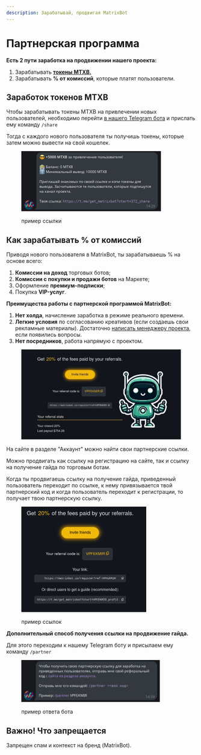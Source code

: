 ```yaml
---
description: Зарабатывай, продвигая MatrixBot
---
```


# Партнерская программа

**Есть 2 пути заработка на продвижении нашего проекта:**

1. Зарабатывать [**токены MTXB.**](../matrixbot.io-token-mtxb/)
2. Зарабатывать **% от комиссий**, которые платят пользователи.

## Заработок токенов MTXB

Чтобы зарабатывать токены MTXB на привлечении новых пользователей, необходимо перейти [в нашего Telegram бота](https://t.me/get\_matrixbot?start=help\_org\_ru) и прислать ему команду `/share`

Тогда с каждого нового пользователя ты получишь токены, которые затем можно вывести на свой кошелек.

<figure><img src="../.gitbook/assets/Screenshot_2024-07-11_14-35-40.png" alt="" width="371"><figcaption><p>пример ссылки</p></figcaption></figure>

## Как зарабатывать % от комиссий

Приводя нового пользователя в MatrixBot, ты зарабатываешь % на основе всего:

1. **Комиссии на доход** торговых ботов;
2. **Комиссии с покупки и продажи ботов** на Маркете;
3. Оформление **премиум-подписки**;
4. Покупка **VIP-услуг**.

**Преимущества работы с партнерской программой MatrixBot:**

1. **Нет холда**, начисление заработка в режиме реального времени.
2. **Легкие условия** по согласованию креативов (если создаешь свои рекламные материалы). Достаточно [написать менеджеру проекта](https://t.me/matrixbotio\_manager), если появились вопросы.
3. **Нет посредников**, работа напрямую с проектом.

<figure><img src="../.gitbook/assets/B1JqmxhNOkOx_egnFhzQPvrLs8zkRu5_Pjx-h0BepH2dvGYAI3hy5VoaOurNEG7Q3aI4p7WPp3kjxsP8hTQmcU8YZ9dVFSpG88OsYgAazmz3xrnIoB6iPHkieNQFErwowtUtHCM2LLc0Ezri0j9E88PWUdCFpIYEDMaKrY58ZjUofnD1cHkcbaTO1B1RKv454OWV2fdgknUxYEOUbTCqboqpZjokGSy-G3tFmYQTePTkwlvtmby0AATWso.jpeg" alt="" width="563"><figcaption></figcaption></figure>

На сайте в разделе "Аккаунт" можно найти свои партнерские ссылки.

Можно продвигать как ссылку на регистрацию на сайте, так и ссылку на получение гайда по торговым ботам.

Когда ты продвигаешь ссылку на получение гайда, приведенный пользователь переходит по ссылке, к нему привязывается твой партнерский код и когда пользователь переходит к регистрации, то получает твою партнерскую ссылку.

<figure><img src="../.gitbook/assets/Screenshot_2024-07-11_11-49-23.png" alt="" width="332"><figcaption><p>пример ссылок</p></figcaption></figure>

**Дополнительный способ получения ссылки на продвижение гайда.**

Для этого переходим к нашему Telegram боту и присылаем ему команду `/partner`

<figure><img src="../.gitbook/assets/Screenshot_2024-07-11_14-39-21.png" alt="" width="368"><figcaption><p>пример ответа бота</p></figcaption></figure>

## Важно! Что запрещается

Запрещен спам и контекст на бренд (MatrixBot).
